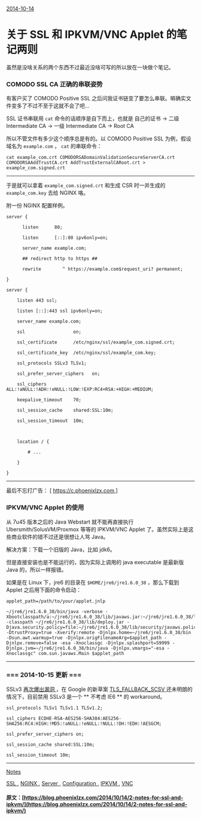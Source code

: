 [ 2014-10-14 ](/2014/10/14/2-notes-for-ssl-and-ipkvm/)

#  关于 SSL 和 IPKVM/VNC Applet 的笔记两则 

虽然是没啥关系的两个东西不过最近没啥可写的所以放在一块做个笔记。 

###  COMODO SSL CA 正确的串联姿势 

有客户买了 COMODO Positive SSL 之后问我证书链变了要怎么串联。嘛确实文件变多了不过不至于这就不会了吧… 

SSL 证书串联用 ` cat ` 命令的话顺序是自下而上，也就是 自己的证书 -> 二级 Intermediate CA -> 一级 Intermediate CA -> Root CA 

所以不管文件有多少这个顺序总是有的。以 COMODO Positive SSL 为例，假设域名为 ` example.com ` ， ` cat ` 的串联命令： 
    
    
    cat example_com.crt COMODORSADomainValidationSecureServerCA.crt COMODORSAAddTrustCA.crt AddTrustExternalCARoot.crt > example_com.signed.crt  
  
---  
  
于是就可以拿着 ` example_com.signed.crt ` 和生成 CSR 时一并生成的 ` example_com.key ` 去给 NGINX 咯。 

附一份 NGINX 配置样例。 
    
    
    server {
    
          listen      80;
    
          listen      [::]:80 ipv6only=on;
    
          server_name example.com;
    
          ## redirect http to https ##
    
          rewrite        ^ https://example.com$request_uri? permanent;
    
    }
    
    server {
    
        listen 443 ssl;
    
        listen [::]:443 ssl ipv6only=on;
    
        server_name example.com;
    
        ssl                  on; 
    
        ssl_certificate      /etc/nginx/ssl/example_com.signed.crt;
    
        ssl_certificate_key  /etc/nginx/ssl/example_com.key;
    
        ssl_protocols SSLv3 TLSv1;
    
        ssl_prefer_server_ciphers   on;
    
        ssl_ciphers ALL:!aNULL:!ADH:!eNULL:!LOW:!EXP:RC4+RSA:+HIGH:+MEDIUM;
    
        keepalive_timeout    70;
    
        ssl_session_cache    shared:SSL:10m;
    
        ssl_session_timeout  10m;
    
        
    
        location / {
    
            # ...
    
        }
    
    }  
  
---  
  
最后不忘打广告： [ [ https://c.phoenixlzx.com ](https://c.phoenixlzx.com) ] 

###  IPKVM/VNC Applet 的使用 

从 7u45 版本之后的 Java Webstart 就不能再直接执行 Ubersmith/SolusVM/Proxmox 等等的 IPKVM/VNC Applet 了。虽然实际上是这些商业软件的错不过还是很想让人骂 Java。 

解决方案：下载一个旧版的 Java，比如 jdk6。 

但是直接安装也是不能运行的，因为实际上调用的 java executable 是最新版 Java 的，所以一样报错。 

如果是在 Linux 下，jre6 的目录在 ` $HOME/jre6/jre1.6.0_38 ` ，那么下载到 Applet 之后用下面的命令启动： 
    
    
    applet_path=/path/to/your/applet.jnlp
    
    ~/jre6/jre1.6.0_38/bin/java -verbose -Xbootclasspath/a:~/jre6/jre1.6.0_38/lib/javaws.jar:~/jre6/jre1.6.0_38/lib/deploy.jar:~/jre6/jre1.6.0_38/lib/plugin.jar -classpath ~/jre6/jre1.6.0_38/lib/deploy.jar -Djava.security.policy=file:~/jre6/jre1.6.0_38/lib/security/javaws.policy -DtrustProxy=true -Xverify:remote -Djnlpx.home=~/jre6/jre1.6.0_38/bin -Dsun.awt.warmup=true -Djnlpx.origFilenameArg=$applet_path -Djnlpx.remove=false -esa -Xnoclassgc -Djnlpx.splashport=59999 -Djnlpx.jvm=~/jre6/jre1.6.0_38/bin/java -Djnlpx.vmargs="-esa -Xnoclassgc" com.sun.javaws.Main $applet_path  
  
---  
  
###  === 2014-10-15 更新 === 

SSLv3 [ 再次爆出漏洞 ](http://googleonlinesecurity.blogspot.com/2014/10/this-poodle-bites-exploiting-ssl-30.html) ，在 Google 的新草案 [ TLS_FALLBACK_SCSV ](https://tools.ietf.org/html/draft-ietf-tls-downgrade-scsv-00) 还未明朗的情况下，目前禁用 SSLv3 是一个 ** 不考虑 IE6 ** 的 workaround。 
    
    
    ssl_protocols TLSv1 TLSv1.1 TLSv1.2;
    
    ssl_ciphers ECDHE-RSA-AES256-SHA384:AES256-SHA256:RC4:HIGH:!MD5:!aNULL:!eNULL:!NULL:!DH:!EDH:!AESGCM;
    
    ssl_prefer_server_ciphers on;
    
    ssl_session_cache shared:SSL:10m;
    
    ssl_session_timeout 10m;  
  
---  
  
[ Notes ](/categories/Notes/)

[ SSL ](/tags/SSL/) , [ NGINX ](/tags/NGINX/) , [ Server ](/tags/Server/) , [ Configuration ](/tags/Configuration/) , [ IPKVM ](/tags/IPKVM/) , [ VNC ](/tags/VNC/)
#### 原文：[https://blog.phoenixlzx.com/2014/10/14/2-notes-for-ssl-and-ipkvm/](https://blog.phoenixlzx.com/2014/10/14/2-notes-for-ssl-and-ipkvm/)
